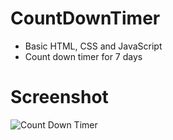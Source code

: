 # CountDownTimer
- Basic HTML, CSS and JavaScript
- Count down timer for 7 days

# Screenshot
![Count Down Timer](https://user-images.githubusercontent.com/23289982/171178790-720a6c9c-97f2-4abb-8e5e-5d7055f743ad.png)
